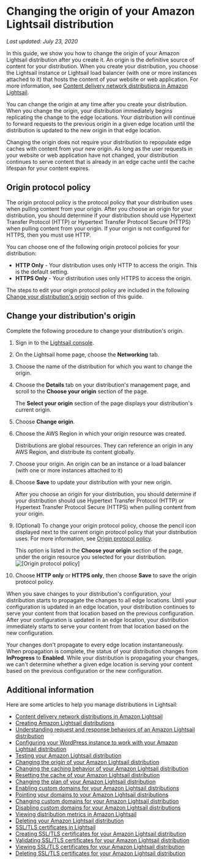 # Changing the origin of your Amazon Lightsail distribution<a name="amazon-lightsail-changing-distribution-origin"></a>

 *Last updated: July 23, 2020* 

In this guide, we show you how to change the origin of your Amazon Lightsail distribution after you create it\. An origin is the definitive source of content for your distribution\. When you create your distribution, you choose the Lightsail instance or Lightsail load balancer \(with one or more instances attached to it\) that hosts the content of your website or web application\. For more information, see [Content delivery network distributions in Amazon Lightsail](amazon-lightsail-content-delivery-network-distributions.md)\.

You can change the origin at any time after you create your distribution\. When you change the origin, your distribution immediately begins replicating the change to the edge locations\. Your distribution will continue to forward requests to the previous origin in a given edge location until the distribution is updated to the new origin in that edge location\.

Changing the origin does not require your distribution to repopulate edge caches with content from your new origin\. As long as the user requests in your website or web application have not changed, your distribution continues to serve content that is already in an edge cache until the cache lifespan for your content expires\.

## Origin protocol policy<a name="changing-distribution-origin-protocol-policy"></a>

The origin protocol policy is the protocol policy that your distribution uses when pulling content from your origin\. After you choose an origin for your distribution, you should determine if your distribution should use Hypertext Transfer Protocol \(HTTP\) or Hypertext Transfer Protocol Secure \(HTTPS\) when pulling content from your origin\. If your origin is not configured for HTTPS, then you must use HTTP\.

You can choose one of the following origin protocol policies for your distribution:
+ **HTTP Only** \- Your distribution uses only HTTP to access the origin\. This is the default setting\.
+ **HTTPS Only** \- Your distribution uses only HTTPS to access the origin\.

The steps to edit your origin protocol policy are included in the following [Change your distribution's origin](#changing-distribution-origin) section of this guide\.

## Change your distribution's origin<a name="changing-distribution-origin"></a>

Complete the following procedure to change your distribution's origin\.

1. Sign in to the [Lightsail console](https://lightsail.aws.amazon.com/)\.

1. On the Lightsail home page, choose the **Networking** tab\.

1. Choose the name of the distribution for which you want to change the origin\.

1. Choose the **Details** tab on your distribution's management page, and scroll to the **Choose your origin** section of the page\.

   The **Select your origin** section of the page displays your distribution's current origin\.

1. Choose **Change origin**\.

1. Choose the AWS Region in which your origin resource was created\.

   Distributions are global resources\. They can reference an origin in any AWS Region, and distribute its content globally\.

1. Choose your origin\. An origin can be an instance or a load balancer \(with one or more instances attached to it\)

1. Choose **Save** to update your distribution with your new origin\.

   After you choose an origin for your distribution, you should determine if your distribution should use Hypertext Transfer Protocol \(HTTP\) or Hypertext Transfer Protocol Secure \(HTTPS\) when pulling content from your origin\.

1. \(Optional\) To change your origin protocol policy, choose the pencil icon displayed next to the current origin protocol policy that your distribution uses\. For more information, see [Origin protocol policy](#changing-distribution-origin-protocol-policy)\.

   This option is listed in the **Choose your origin** section of the page, under the origin resource you selected for your distribution\.  
![\[Origin protocol policy\]](https://d9yljz1nd5001.cloudfront.net/en_us/a825044edce3b3cf14c8cdbea7367d2e/images/origin-protocol-policy.png)

1. Choose **HTTP only** or **HTTPS only**, then choose **Save** to save the origin protocol policy\.

When you save changes to your distribution's configuration, your distribution starts to propagate the changes to all edge locations\. Until your configuration is updated in an edge location, your distribution continues to serve your content from that location based on the previous configuration\. After your configuration is updated in an edge location, your distribution immediately starts to serve your content from that location based on the new configuration\.

Your changes don't propagate to every edge location instantaneously\. When propagation is complete, the status of your distribution changes from **InProgress** to **Enabled**\. While your distribution is propagating your changes, we can't determine whether a given edge location is serving your content based on the previous configuration or the new configuration\.

## Additional information<a name="changing-distribution-origin-additional-information"></a>

Here are some articles to help you manage distributions in Lightsail:
+ [Content delivery network distributions in Amazon Lightsail](amazon-lightsail-content-delivery-network-distributions.md)
+ [Creating Amazon Lightsail distributions](amazon-lightsail-creating-content-delivery-network-distribution.md)
+ [Understanding request and response behaviors of an Amazon Lightsail distribution](amazon-lightsail-distribution-request-and-response.md)
+ [Configuring your WordPress instance to work with your Amazon Lightsail distribution](amazon-lightsail-editing-wp-config-for-distribution.md)
+ [Testing your Amazon Lightsail distribution](amazon-lightsail-testing-distribution.md)
+ [Changing the origin of your Amazon Lightsail distribution](#amazon-lightsail-changing-distribution-origin)
+ [Changing the caching behavior of your Amazon Lightsail distribution](amazon-lightsail-changing-default-cache-behavior.md)
+ [Resetting the cache of your Amazon Lightsail distribution](amazon-lightsail-resetting-distribution-cache.md)
+ [Changing the plan of your Amazon Lightsail distribution](amazon-lighstail-changing-distribution-plan.md)
+ [Enabling custom domains for your Amazon Lightsail distributions](amazon-lightsail-enabling-distribution-custom-domains.md)
+ [Pointing your domains to your Amazon Lightsail distributions](amazon-lightsail-point-domain-to-distribution.md)
+ [Changing custom domains for your Amazon Lightsail distribution](amazon-lightsail-changing-distribution-custom-domains.md)
+ [Disabling custom domains for your Amazon Lightsail distributions](amazon-lightsail-disabling-distribution-custom-domains.md)
+ [Viewing distribution metrics in Amazon Lightsail](amazon-lightsail-viewing-distribution-health-metrics.md)
+ [Deleting your Amazon Lightsail distribution](amazon-lightsail-deleting-distribution.md)
+ [SSL/TLS certificates in Lightsail](understanding-tls-ssl-certificates-in-lightsail-https.md)
+ [Creating SSL/TLS certificates for your Amazon Lightsail distribution](amazon-lightsail-create-a-distribution-certificate.md)
+ [Validating SSL/TLS certificates for your Amazon Lightsail distribution](amazon-lightsail-validating-a-distribution-certificate.md)
+ [Viewing SSL/TLS certificates for your Amazon Lightsail distribution](amazon-lightsail-viewing-distribution-certificates.md)
+ [Deleting SSL/TLS certificates for your Amazon Lightsail distribution](amazon-lightsail-deleting-distribution-certificates.md)